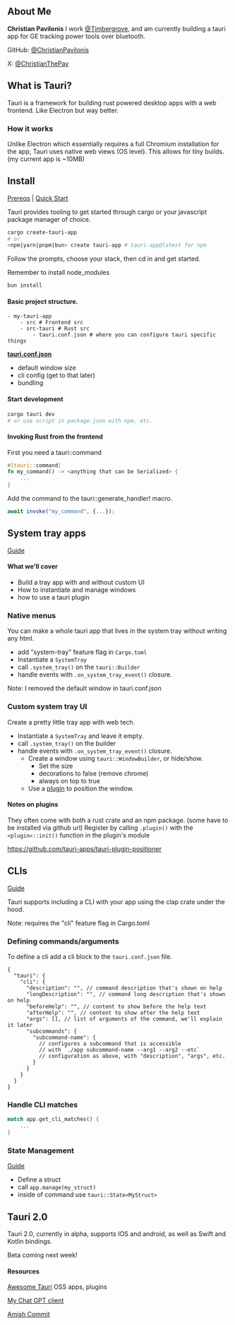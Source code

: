 ## About Me

**Christian Pavilonis**
I work [@Timbergrove](https://timbergrove.com/), and am currently building a tauri app for GE tracking power tools over bluetooth.

GitHub: [@ChristianPavilonis](https://github.com/ChristianPavilonis)

X: [@ChristianThePav](https://twitter.com/ChristianThePav)

## What is Tauri?

Tauri is a framework for building rust powered desktop apps with a web frontend. Like Electron but way better.

### How it works

Unlike Electron which essentially requires a full Chromium installation for the app, Tauri uses native web views (OS level). This allows for tiny builds. (my current app is ~10MB)

## Install

[Prereqs](https://tauri.app/v1/guides/getting-started/prerequisites) | [Quick Start](https://tauri.app/v1/guides/getting-started/setup/)

Tauri provides tooling to get started through cargo or your javascript package manager of choice.

```sh
cargo create-tauri-app
# or
<npm|yarn|pnpm|bun> create tauri-app # tauri-app@latest for npm
```

Follow the prompts, choose your stack, then cd in and get started.

Remember to install node_modules

```sh
bun install
```

#### Basic project structure.

```
- my-tauri-app
    - src # Frontend src
    - src-tauri # Rust src
        - tauri.conf.json # where you can configure tauri specific things
```

[**tauri.conf.json**](https://tauri.app/v1/api/config)

- default window size
- cli config (get to that later)
- bundling

#### Start development

```bash
cargo tauri dev
# or use script in package.json with npm, etc.
```

#### Invoking Rust from the frontend

First you need a tauri::command

```rust
#[tauri::command]
fn my_command() -> <anything that can be Serialized> {
    ...
}
```

Add the command to the tauri::generate_handler! macro.

```js
await invoke("my_command", {...});
```

## System tray apps

[Guide](https://tauri.app/v1/guides/features/system-tray)

#### What we'll cover

- Build a tray app with and without custom UI
- How to instantiate and manage windows
- how to use a tauri plugin

### Native menus

You can make a whole tauri app that lives in the system tray without writing any html.

- add "system-tray" feature flag in `Cargo.toml`
- Instantiate a `SystemTray`
- call `.system_tray()` on the `tauri::Builder`
- handle events with `.on_system_tray_event()` closure.

Note: I removed the default window in tauri.conf.json

### Custom system tray UI

Create a pretty little tray app with web tech.

- Instantiate a `SystemTray` and leave it empty.
- call `.system_tray()` on the builder
- handle events with `.on_system_tray_event()` closure.
  - Create a window using `tauri::WindowBuilder`, or hide/show.
    - Set the size
    - decorations to false (remove chrome)
    - always on top to true
  - Use a [plugin](https://github.com/tauri-apps/tauri-plugin-positioner) to position the window.

#### Notes on plugins

They often come with both a rust crate and an npm package. (some have to be installed via github url)
Register by calling `.plugin()` with the `<plugin>::init()` function in the plugin's module

https://github.com/tauri-apps/tauri-plugin-positioner

## CLIs

[Guide](https://tauri.app/v1/guides/features/cli)

Tauri supports including a CLI with your app using the clap crate under the hood.

Note: requires the "cli" feature flag in Cargo.toml

### Defining commands/arguments

To define a cli add a cli block to the `tauri.conf.json` file.

```
{
  "tauri": {
    "cli": {
      "description": "", // command description that's shown on help
      "longDescription": "", // command long description that's shown on help
      "beforeHelp": "", // content to show before the help text
      "afterHelp": "", // content to show after the help text
      "args": [], // list of arguments of the command, we'll explain it later
      "subcommands": {
        "subcommand-name": {
          // configures a subcommand that is accessible
          // with `./app subcommand-name --arg1 --arg2 --etc`
          // configuration as above, with "description", "args", etc.
        }
      }
    }
  }
}
```

### Handle CLI matches

```rust
match app.get_cli_matches() {
    ...
}
```

### State Management

[Guide](https://tauri.app/v1/guides/features/command/#accessing-managed-state)

- Define a struct
- call `app.manage(my_struct)`
- inside of command use `tauri::State<MyStruct>`

## Tauri 2.0

Tauri 2.0, currently in alpha, supports IOS and android, as well as Swift and Kotlin bindings.

Beta coming next week!

#### Resources

[Awesome Tauri](https://github.com/tauri-apps/awesome-tauri) OSS apps, plugins

[My Chat GPT client](https://github.com/ChristianPavilonis/chat-gpt)

[Amish Commit](https://github.com/amishdev/amish-commit)
